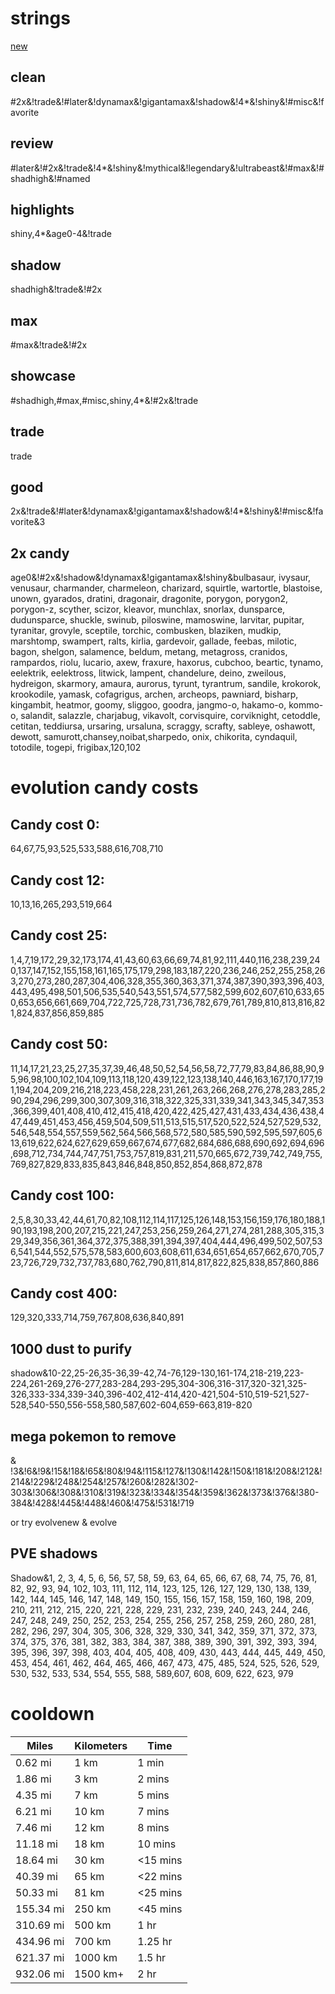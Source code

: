 # strings

[new]('shiny,4*,shadow,maxmove1-&!#max&!#shadhigh&!favorite&!trade&!#2x&!#later&!#misc')

## clean
#2x&!trade&!#later&!dynamax&!gigantamax&!shadow&!4*&!shiny&!#misc&!favorite

## review
#later&!#2x&!trade&!4*&!shiny&!mythical&!legendary&!ultrabeast&!#max&!#shadhigh&!#named

## highlights
shiny,4*&age0-4&!trade

## shadow
shadhigh&!trade&!#2x

## max
#max&!trade&!#2x

## showcase
#shadhigh,#max,#misc,shiny,4*&!#2x&!trade

## trade
trade

## good
2x&!trade&!#later&!dynamax&!gigantamax&!shadow&!4*&!shiny&!#misc&!favorite&3

## 2x candy
age0&!#2x&!shadow&!dynamax&!gigantamax&!shiny&bulbasaur, ivysaur, venusaur, charmander, charmeleon, charizard, squirtle, wartortle, blastoise, unown, gyarados, dratini, dragonair, dragonite, porygon, porygon2, porygon-z, scyther, scizor, kleavor, munchlax, snorlax, dunsparce, dudunsparce, shuckle, swinub, piloswine, mamoswine, larvitar, pupitar, tyranitar,  grovyle, sceptile, torchic, combusken, blaziken, mudkip, marshtomp, swampert, ralts, kirlia, gardevoir, gallade, feebas, milotic, bagon, shelgon, salamence, beldum, metang, metagross, cranidos, rampardos, riolu, lucario, axew, fraxure, haxorus, cubchoo, beartic, tynamo, eelektrik, eelektross, litwick, lampent, chandelure, deino, zweilous, hydreigon, skarmory, amaura, aurorus, tyrunt, tyrantrum, sandile, krokorok, krookodile, yamask, cofagrigus, archen, archeops, pawniard, bisharp, kingambit, heatmor, goomy, sliggoo, goodra, jangmo-o, hakamo-o, kommo-o, salandit, salazzle, charjabug, vikavolt, corvisquire, corviknight, cetoddle, cetitan, teddiursa, ursaring, ursaluna, scraggy, scrafty, sableye, oshawott, dewott, samurott,chansey,noibat,sharpedo, onix, chikorita, cyndaquil, totodile, togepi, frigibax,120,102

# evolution candy costs

## Candy cost 0:
64,67,75,93,525,533,588,616,708,710

## Candy cost 12:
10,13,16,265,293,519,664

## Candy cost 25:
1,4,7,19,172,29,32,173,174,41,43,60,63,66,69,74,81,92,111,440,116,238,239,240,137,147,152,155,158,161,165,175,179,298,183,187,220,236,246,252,255,258,263,270,273,280,287,304,406,328,355,360,363,371,374,387,390,393,396,403,443,495,498,501,506,535,540,543,551,574,577,582,599,602,607,610,633,650,653,656,661,669,704,722,725,728,731,736,782,679,761,789,810,813,816,821,824,837,856,859,885

## Candy cost 50:
11,14,17,21,23,25,27,35,37,39,46,48,50,52,54,56,58,72,77,79,83,84,86,88,90,95,96,98,100,102,104,109,113,118,120,439,122,123,138,140,446,163,167,170,177,191,194,204,209,216,218,223,458,228,231,261,263,266,268,276,278,283,285,290,294,296,299,300,307,309,316,318,322,325,331,339,341,343,345,347,353,366,399,401,408,410,412,415,418,420,422,425,427,431,433,434,436,438,447,449,451,453,456,459,504,509,511,513,515,517,520,522,524,527,529,532,546,548,554,557,559,562,564,566,568,572,580,585,590,592,595,597,605,613,619,622,624,627,629,659,667,674,677,682,684,686,688,690,692,694,696,698,712,734,744,747,751,753,757,819,831,211,570,665,672,739,742,749,755,769,827,829,833,835,843,846,848,850,852,854,868,872,878

## Candy cost 100:
2,5,8,30,33,42,44,61,70,82,108,112,114,117,125,126,148,153,156,159,176,180,188,190,193,198,200,207,215,221,247,253,256,259,264,271,274,281,288,305,315,329,349,356,361,364,372,375,388,391,394,397,404,444,496,499,502,507,536,541,544,552,575,578,583,600,603,608,611,634,651,654,657,662,670,705,723,726,729,732,737,783,680,762,790,811,814,817,822,825,838,857,860,886

## Candy cost 400:
129,320,333,714,759,767,808,636,840,891

## 1000 dust to purify
shadow&10-22,25-26,35-36,39-42,74-76,129-130,161-174,218-219,223-224,261-269,276-277,283-284,293-295,304-306,316-317,320-321,325-326,333-334,339-340,396-402,412-414,420-421,504-510,519-521,527-528,540-550,556-558,580,587,602-604,659-663,819-820

## mega pokemon to remove
& !3&!6&!9&!15&!18&!65&!80&!94&!115&!127&!130&!142&!150&!181&!208&!212&!214&!229&!248&!254&!257&!260&!282&!302-303&!306&!308&!310&!319&!323&!334&!354&!359&!362&!373&!376&!380-384&!428&!445&!448&!460&!475&!531&!719

or try evolvenew & evolve

## PVE shadows
Shadow&1, 2, 3, 4, 5, 6, 56, 57, 58, 59, 63, 64, 65, 66, 67, 68, 74, 75, 76, 81, 82, 92, 93, 94, 102, 103, 111, 112, 114, 123, 125, 126, 127, 129, 130, 138, 139, 142, 144, 145, 146, 147, 148, 149, 150, 155, 156, 157, 158, 159, 160, 198, 209, 210, 211, 212, 215, 220, 221, 228, 229, 231, 232, 239, 240, 243, 244, 246, 247, 248, 249, 250, 252, 253, 254, 255, 256, 257, 258, 259, 260, 280, 281, 282, 296, 297, 304, 305, 306, 328, 329, 330, 341, 342, 359, 371, 372, 373, 374, 375, 376, 381, 382, 383, 384, 387, 388, 389, 390, 391, 392, 393, 394, 395, 396, 397, 398, 403, 404, 405, 408, 409, 430, 443, 444, 445, 449, 450, 453, 454, 461, 462, 464, 465, 466, 467, 473, 475, 485, 524, 525, 526, 529, 530, 532, 533, 534, 554, 555, 588, 589,607, 608, 609, 622, 623, 979

# cooldown

| Miles       | Kilometers | Time       |
|-------------|------------|------------|
| 0.62 mi     | 1 km       | 1 min      |
| 1.86 mi     | 3 km       | 2 mins     |
| 4.35 mi     | 7 km       | 5 mins     |
| 6.21 mi     | 10 km      | 7 mins     |
| 7.46 mi     | 12 km      | 8 mins     |
| 11.18 mi    | 18 km      | 10 mins    |
| 18.64 mi    | 30 km      | <15 mins   |
| 40.39 mi    | 65 km      | <22 mins   |
| 50.33 mi    | 81 km      | <25 mins   |
| 155.34 mi   | 250 km     | <45 mins   |
| 310.69 mi   | 500 km     | 1 hr       |
| 434.96 mi   | 700 km     | 1.25 hr    |
| 621.37 mi   | 1000 km    | 1.5 hr     |
| 932.06 mi   | 1500 km+   | 2 hr       |
